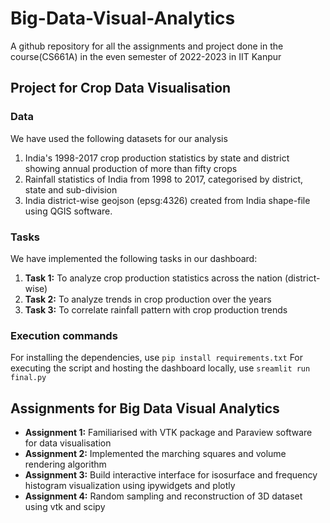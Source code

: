 # Big-Data-Visual-Analytics
A github repository for all the assignments and project done in the course(CS661A) in the even semester of 2022-2023 in IIT Kanpur

## Project for Crop Data Visualisation
### Data
We have used the following datasets for our analysis
1. India's 1998-2017 crop production statistics by state and district showing annual production of more than fifty crops 
2. Rainfall statistics of India from 1998 to 2017, categorised by district, state and sub-division
3. India district-wise geojson (epsg:4326) created from India shape-file using QGIS software.
### Tasks
We have implemented the following tasks in our dashboard:
1. **Task 1:** To analyze crop production statistics across the nation (district-wise)  
2. **Task 2:** To analyze trends in crop production over the years
3. **Task 3:** To correlate rainfall pattern with crop production trends
### Execution commands
For installing the dependencies, use
`pip install requirements.txt`
For executing the script and hosting the dashboard locally, use
`sreamlit run final.py`

## Assignments for Big Data Visual Analytics
- **Assignment 1:** Familiarised with VTK package and Paraview software for data visualisation
- **Assignment 2:** Implemented the marching squares and volume rendering algorithm
- **Assignment 3:** Build interactive interface for isosurface and frequency histogram visualization using ipywidgets and plotly
- **Assignment 4:** Random sampling and reconstruction of 3D dataset using vtk and scipy
